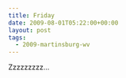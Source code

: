 ```yaml
---
title: Friday
date: 2009-08-01T05:22:00+00:00
layout: post
tags:
  - 2009-martinsburg-wv
---
```

Zzzzzzzzz...